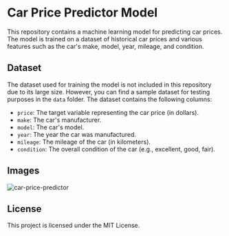 # Car Price Predictor Model

This repository contains a machine learning model for predicting car prices. The model is trained on a dataset of historical car prices and various features such as the car's make, model, year, mileage, and condition.

## Dataset

The dataset used for training the model is not included in this repository due to its large size. However, you can find a sample dataset for testing purposes in the `data` folder. The dataset contains the following columns:

- `price`: The target variable representing the car price (in dollars).
- `make`: The car's manufacturer.
- `model`: The car's model.
- `year`: The year the car was manufactured.
- `mileage`: The mileage of the car (in kilometers).
- `condition`: The overall condition of the car (e.g., excellent, good, fair).

## Images
![car-price-predictor](https://github.com/ikunjshah/car-price-predictor/assets/74229403/3f5d1ade-630b-49e0-bd41-6085985e2b0b)

## License
This project is licensed under the MIT License.
